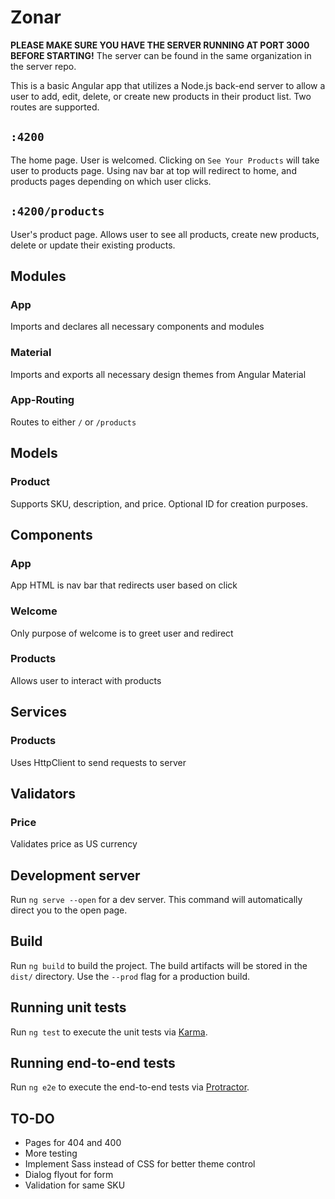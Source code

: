 # Zonar

**PLEASE MAKE SURE YOU HAVE THE SERVER RUNNING AT PORT 3000 BEFORE STARTING!** The server can be found in the same organization in the server repo.

This is a basic Angular app that utilizes a Node.js back-end server to allow a user to add, edit, delete, or create new products in their product list. Two routes are supported.

## `:4200`
The home page. User is welcomed. Clicking on `See Your Products` will take user to products page. Using nav bar at top will redirect to home, and products pages depending on which user clicks.

## `:4200/products`
User's product page. Allows user to see all products, create new products, delete or update their existing products.

## Modules
### App
Imports and declares all necessary components and modules

### Material
Imports and exports all necessary design themes from Angular Material

### App-Routing
Routes to either `/` or `/products`

## Models
### Product
Supports SKU, description, and price. Optional ID for creation purposes.

## Components
### App
App HTML is nav bar that redirects user based on click

### Welcome
Only purpose of welcome is to greet user and redirect

### Products
Allows user to interact with products

## Services
### Products
Uses HttpClient to send requests to server

## Validators
### Price
Validates price as US currency

## Development server
Run `ng serve --open` for a dev server. This command will automatically direct you to the open page.

## Build
Run `ng build` to build the project. The build artifacts will be stored in the `dist/` directory. Use the `--prod` flag for a production build.

## Running unit tests
Run `ng test` to execute the unit tests via [Karma](https://karma-runner.github.io).

## Running end-to-end tests
Run `ng e2e` to execute the end-to-end tests via [Protractor](http://www.protractortest.org/).

## TO-DO
- Pages for 404 and 400
- More testing
- Implement Sass instead of CSS for better theme control
- Dialog flyout for form
- Validation for same SKU
